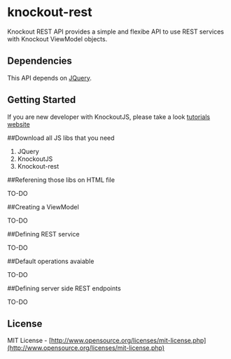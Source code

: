 knockout-rest
=============

Knockout REST API provides a simple and flexibe API to use REST services with Knockout ViewModel objects.

Dependencies
---

This API depends on [JQuery](http://jquery.com).

Getting Started
---

If you are new developer with KnockoutJS, please take a look [tutorials website](http://knockoutjs.com/documentation/introduction.html)

##Download all JS libs that you need

  1. JQuery
  2. KnockoutJS
  3. Knockout-rest

##Referening those libs on HTML file

TO-DO

##Creating a ViewModel

TO-DO

##Defining REST service

TO-DO

##Default operations avaiable

TO-DO

##Defining server side REST endpoints

TO-DO

License
---

MIT License - [http://www.opensource.org/licenses/mit-license.php](http://www.opensource.org/licenses/mit-license.php)
